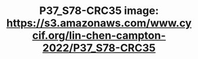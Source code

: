 ---
title: "P37_S78-CRC35
image: https://s3.amazonaws.com/www.cycif.org/lin-chen-campton-2022/P37_S78-CRC35"
layout: osd-exhibit
paper: config-orion-crc
figure: P37_S78-CRC35
---